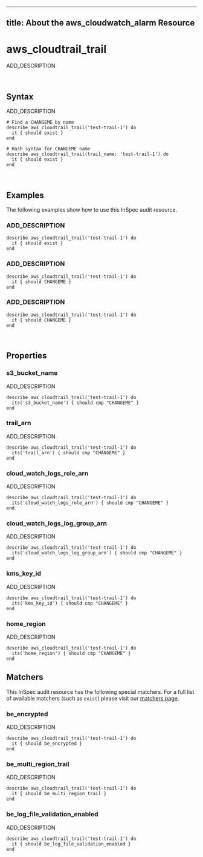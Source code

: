 

---
title: About the aws_cloudwatch_alarm Resource
---

# aws_cloudtrail_trail

ADD_DESCRIPTION

<br>

## Syntax

ADD_DESCRIPTION

    # Find a CHANGEME by name
    describe aws_cloudtrail_trail('test-trail-1') do
      it { should exist }
    end

    # Hash syntax for CHANGEME name
    describe aws_cloudtrail_trail(trail_name: 'test-trail-1') do
      it { should exist }
    end

<br>

## Examples

The following examples show how to use this InSpec audit resource.

### ADD_DESCRIPTION

    describe aws_cloudtrail_trail('test-trail-1') do
      it { should exist }
    end

### ADD_DESCRIPTION

    describe aws_cloudtrail_trail('test-trail-1') do
      it { should CHANGEME }
    end

### ADD_DESCRIPTION

    describe aws_cloudtrail_trail('test-trail-1') do
      it { should CHANGEME }
    end

<br>

## Properties

### s3_bucket_name

ADD_DESCRIPTION

    describe aws_cloudtrail_trail('test-trail-1') do
      its('s3_bucket_name') { should cmp "CHANGEME" }
    end

### trail_arn

ADD_DESCRIPTION

    describe aws_cloudtrail_trail('test-trail-1') do
      its('trail_arn') { should cmp "CHANGEME" }
    end

### cloud_watch_logs_role_arn

ADD_DESCRIPTION

    describe aws_cloudtrail_trail('test-trail-1') do
      its('cloud_watch_logs_role_arn') { should cmp "CHANGEME" }
    end

### cloud_watch_logs_log_group_arn

ADD_DESCRIPTION

    describe aws_cloudtrail_trail('test-trail-1') do
      its('cloud_watch_logs_log_group_arn') { should cmp "CHANGEME" }
    end

### kms_key_id

ADD_DESCRIPTION

    describe aws_cloudtrail_trail('test-trail-1') do
      its('kms_key_id') { should cmp "CHANGEME" }
    end

### home_region

ADD_DESCRIPTION

    describe aws_cloudtrail_trail('test-trail-1') do
      its('home_region') { should cmp "CHANGEME" }
    end


## Matchers

This InSpec audit resource has the following special matchers. For a full list of available matchers (such as `exist`) please visit our [matchers page](https://www.inspec.io/docs/reference/matchers/).


### be_encrypted

ADD_DESCRIPTION

    describe aws_cloudtrail_trail('test-trail-1') do
      it { should be_encrypted }
    end


### be_multi_region_trail

ADD_DESCRIPTION

    describe aws_cloudtrail_trail('test-trail-1') do
      it { should be_multi_region_trail }
    end


### be_log_file_validation_enabled

ADD_DESCRIPTION

    describe aws_cloudtrail_trail('test-trail-1') do
      it { should be_log_file_validation_enabled }
    end


